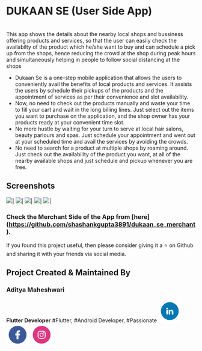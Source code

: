 # DUKAAN SE (User Side App)
<br>This app shows the details about the nearby local shops and bussiness offering products and services, so that the user can easily check the availabilty of the product which he/she want to buy and can schedule a pick up from the shops, hence reducing the crowd at the shop during peak hours and simultaneously helping in people to follow social distancing at the shops <br>
<ul>
  <li>
Dukaan Se is a one-step mobile application that allows the users to conveniently avail the benefits of local products and services. It assists the users by schedule their pickups of the products and the appointment of services as per their convenience and slot availability.
  </li>
  <li>
Now, no need to check out the products manually and waste your time to fill your cart and wait in the long billing lines. Just select out the items you want to purchase on the application, and the shop owner has your products ready at your convenient time slot.
    </li>
  <li>
No more hustle by waiting for your turn to serve at local hair salons, beauty parlours and spas. Just schedule your appointment and went out at your scheduled time and avail the services by avoiding the crowds.
    </li>
      <li>
No need to search for a product at multiple shops by roaming around. Just check out the availability of the product you want, at all of the nearby available shops and just schedule and pickup whenever you are free.
        </li>
</ul>

## Screenshots
<img src="https://user-images.githubusercontent.com/43954262/90976991-956fb000-e55f-11ea-98f0-a3aa98094ba1.jpeg" width="200">|
<img src="https://user-images.githubusercontent.com/43954262/90977014-c94ad580-e55f-11ea-984a-ce441f9cb447.jpeg" width="200">|
<img src="https://user-images.githubusercontent.com/43954262/90977022-cea82000-e55f-11ea-9692-821642aef52a.jpeg" width="200">|
<img src="https://user-images.githubusercontent.com/43954262/90977028-d7005b00-e55f-11ea-8f6f-5f3d9e608ec0.jpeg" width="200">|
<img src="https://user-images.githubusercontent.com/43954262/90977026-d2d43d80-e55f-11ea-9bdc-3af6d59289ec.jpeg" width="200">|

### Check the Merchant Side of the App from [here] (https://github.com/shashankgupta3891/dukaan_se_merchant).
If you found this project useful, then please consider giving it a :star: on Github and sharing it with your friends via social media.

## Project Created & Maintained By

### Aditya Maheshwari 
**Flutter Developer** #Flutter, #Android Developer, #Passionate
<a href="https://www.linkedin.com/in/aditya-maheshwari-0b9961166/"><img src="https://github.com/aritraroy/social-icons/blob/master/linkedin-icon.png?raw=true" width="60"></a>
<a href="https://www.facebook.com/profile.php?id=100006237135556"><img src="https://github.com/aritraroy/social-icons/blob/master/facebook-icon.png?raw=true" width="60"></a>
<a href="https://www.instagram.com/aadi.mp3/"><img src="https://github.com/aritraroy/social-icons/blob/master/instagram-icon.png?raw=true" width="60"></a>

